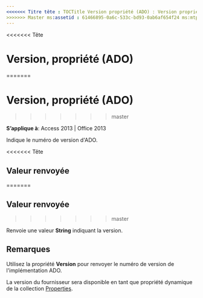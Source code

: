 ```yaml
---
<<<<<<< Titre tête : TOCTitle Version propriété (ADO) : Version propriété (ADO) === titre : Version, propriété (ADO) TOCTitle : Version, propriété (ADO)
>>>>>>> Master ms:assetid : 61466895-0a6c-533c-bd93-0ab6af654f24 ms:mtpsurl : https://msdn.microsoft.com/library/JJ249358(v=office.15) ms:contentKeyID : ms.date 48545207 : 18/09/2015 mtps_version : v=office.15
---
```


<<<<<<< Tête
# <a name="version-property-ado"></a>Version, propriété (ADO)
=======
# <a name="version-property-ado"></a>Version, propriété (ADO)
>>>>>>> master


**S’applique à**: Access 2013 | Office 2013

Indique le numéro de version d'ADO.

<<<<<<< Tête
## <a name="return-value"></a>Valeur renvoyée
=======
## <a name="return-value"></a>Valeur renvoyée
>>>>>>> master

Renvoie une valeur **String** indiquant la version.

## <a name="remarks"></a>Remarques

Utilisez la propriété **Version** pour renvoyer le numéro de version de l'implémentation ADO.

La version du fournisseur sera disponible en tant que propriété dynamique de la collection [Properties](properties-collection-ado.md).

